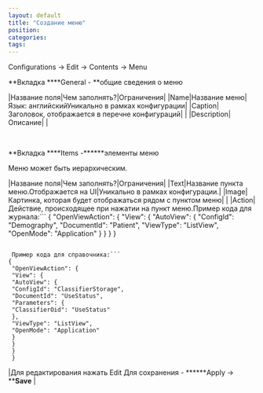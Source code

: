 ```yaml
---
layout: default
title: "Создание меню"
position: 
categories: 
tags: 
---
```


Configurations -> Edit -> Contents -> Menu

**Вкладка ****General - **общие сведения о меню

|Название поля|Чем заполнять?|Ограничения|
|Name|Название меню|Язык: английскийУникально в рамках конфигурации|
|Caption|Заголовок, отображается в перечне конфигураций| |
|Description|Описание| |

 

**Вкладка ****Items -******элементы меню

Меню может быть иерархическим.

|Название поля|Чем заполнять?|Ограничения|
|Text|Название пункта меню.Отображается на UI|Уникально в рамках конфигурации.|
|Image|Картинка, которая будет отображаться рядом с пунктом меню| |
|Action|Действие, происходящее при нажатии на пункт меню.Пример кода для журнала:```
{
 "OpenViewAction": {
 "View": {
 "AutoView": {
 "ConfigId": "Demography",
 "DocumentId": "Patient",
 "ViewType": "ListView",
 "OpenMode": "Application"
 }
 }
 }
 }
```

 Пример кода для справочника:```
{
 "OpenViewAction": {
 "View": {
 "AutoView": {
 "ConfigId": "ClassifierStorage",
 "DocumentId": "UseStatus",
 "Parameters": {
 "ClassifierOid": "UseStatus"
 },
 "ViewType": "ListView",
 "OpenMode": "Application"
 }
 }
 }
 }
```

|Для редактирования нажать Edit Для сохранения - ******Apply -> ****Save** |

